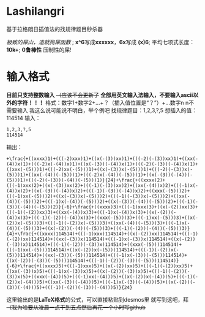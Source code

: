 # Lashilangri
基于拉格朗日插值法的找规律题目秒杀器

*极致的屎山，造就狗屎函数* ;
**x^6**写成**xxxxxx**，**6x**写成 **(x)6**;
平均七项式长度：**10k+**;
**0鲁棒性** 压制性的屎!

# 输入格式
**目前只支持整数输入** ~~（应该不会更新了~~
**全部用英文输入法输入，不要输入ascii以外的字符！！！**
格式：数字1+数字2+...+？（插入值位置是“？”）+...数字n  n不需要输入
我这么说可能说不明白，举个例吧
找规律题目：1,2,3,?,5
想插入的值：114514
输入：
```
1,2,3,?,5
114514

```
输出：
```
+\frac{+((xxxx)1)+(((-2)xxx)1)+((x(-(3))xx)1)+(((-2)(-(3))xx)1)+((xx(-(4))x)1)+(((-2)x(-(4))x)1)+((x(-(3))(-(4))x)1)+(((-2)(-(3))(-(4))x)1)+((xxx(-(5)))1)+(((-2)xx(-(5)))1)+((x(-(3))x(-(5)))1)+(((-2)(-(3))x(-(5)))1)+((xx(-(4))(-(5)))1)+(((-2)x(-(4))(-(5)))1)+((x(-(3))(-(4))(-(5)))1)+(((-2)(-(3))(-(4))(-(5)))1)}{24}+\frac{+((xxxx)2)+(((-1)xxx)2)+((x(-(3))xx)2)+(((-1)(-(3))xx)2)+((xx(-(4))x)2)+(((-1)x(-(4))x)2)+((x(-(3))(-(4))x)2)+(((-1)(-(3))(-(4))x)2)+((xxx(-(5)))2)+(((-1)xx(-(5)))2)+((x(-(3))x(-(5)))2)+(((-1)(-(3))x(-(5)))2)+((xx(-(4))(-(5)))2)+(((-1)x(-(4))(-(5)))2)+((x(-(3))(-(4))(-(5)))2)+(((-1)(-(3))(-(4))(-(5)))2)}{-6}+\frac{+((xxxx)3)+(((-1)xxx)3)+((x(-(2))xx)3)+(((-1)(-(2))xx)3)+((xx(-(4))x)3)+(((-1)x(-(4))x)3)+((x(-(2))(-(4))x)3)+(((-1)(-(2))(-(4))x)3)+((xxx(-(5)))3)+(((-1)xx(-(5)))3)+((x(-(2))x(-(5)))3)+(((-1)(-(2))x(-(5)))3)+((xx(-(4))(-(5)))3)+(((-1)x(-(4))(-(5)))3)+((x(-(2))(-(4))(-(5)))3)+(((-1)(-(2))(-(4))(-(5)))3)}{4}+\frac{+((xxxx)114514)+(((-1)xxx)114514)+((x(-(2))xx)114514)+(((-1)(-(2))xx)114514)+((xx(-(3))x)114514)+(((-1)x(-(3))x)114514)+((x(-(2))(-(3))x)114514)+(((-1)(-(2))(-(3))x)114514)+((xxx(-(5)))114514)+(((-1)xx(-(5)))114514)+((x(-(2))x(-(5)))114514)+(((-1)(-(2))x(-(5)))114514)+((xx(-(3))(-(5)))114514)+(((-1)x(-(3))(-(5)))114514)+((x(-(2))(-(3))(-(5)))114514)+(((-1)(-(2))(-(3))(-(5)))114514)}{-6}+\frac{+((xxxx)5)+(((-1)xxx)5)+((x(-(2))xx)5)+(((-1)(-(2))xx)5)+((xx(-(3))x)5)+(((-1)x(-(3))x)5)+((x(-(2))(-(3))x)5)+(((-1)(-(2))(-(3))x)5)+((xxx(-(4)))5)+(((-1)xx(-(4)))5)+((x(-(2))x(-(4)))5)+(((-1)(-(2))x(-(4)))5)+((xx(-(3))(-(4)))5)+(((-1)x(-(3))(-(4)))5)+((x(-(2))(-(3))(-(4)))5)+(((-1)(-(2))(-(3))(-(4)))5)}{24}

```
这里输出的是**LaTeX格式**的公式，可以直接粘贴到desmos里
就写到这吧，拜
~~（我为啥要从凌晨一点干到五点然后再花一个小时写github~~
